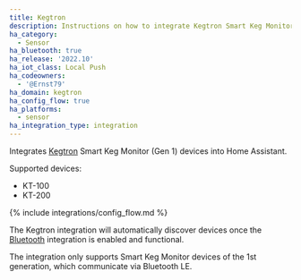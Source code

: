 ```yaml
---
title: Kegtron
description: Instructions on how to integrate Kegtron Smart Keg Monitor (Gen 1) into Home Assistant.
ha_category:
  - Sensor
ha_bluetooth: true
ha_release: '2022.10'
ha_iot_class: Local Push
ha_codeowners:
  - '@Ernst79'
ha_domain: kegtron
ha_config_flow: true
ha_platforms:
  - sensor
ha_integration_type: integration
---
```


Integrates [Kegtron](https://kegtron.com/) Smart Keg Monitor (Gen 1) devices into Home Assistant.

Supported devices:

- KT-100
- KT-200

{% include integrations/config_flow.md %}

The Kegtron integration will automatically discover devices once the [Bluetooth](/integrations/bluetooth) integration is enabled and functional.

The integration only supports Smart Keg Monitor devices of the 1st generation, which communicate via Bluetooth LE.
